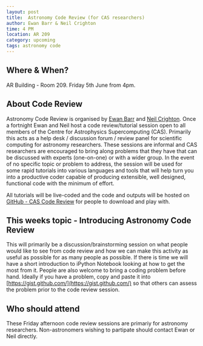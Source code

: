 ```yaml
---
layout: post
title:  Astronomy Code Review (for CAS researchers)
author: Ewan Barr & Neil Crighton 
time: 4 PM
location: AR 209
category: upcoming
tags: astronomy code 
---
```


## Where & When?

AR Building - Room 209. Friday 5th June from 4pm.<br>

## About Code Review

Astronomy Code Review is organised by [Ewan Barr](http://astronomy.swin.edu.au/staff/ebarr.html) and [Neil Crighton](http://astronomy.swin.edu.au/staff/ncrighton.html). Once a fortnight Ewan and Neil host a code review/tutorial session open to all members of the Centre for Astrophysics Supercomputing (CAS). Primarily this acts as a help desk / discussion forum / review panel for scientific computing for astronomy researchers. These sessions are informal and CAS researchers are encouraged to bring along problems that they have that can be discussed with experts (one-on-one) or with a wider group. In the event of no specific topic or problem to address, the session will be used for some rapid tutorials into various languages and tools that will help turn you into a productive coder capable of producing extensible, well designed, functional code with the minimum of effort.

All tutorials will be live-coded and the code and outputs will be hosted on [GitHub - CAS Code Review](https://github.com/ewanbarr/CAS_Code_Review) for people to download and play with.

## This weeks topic - Introducing Astronomy Code Review 

This will primarily be a discussion/brainstorming session on what people would like to see from code review and how we can make this activity as useful as possible for as many people as possible.
If there is time we will have a short introduction to iPython Notebook looking at how to get the most from it. People are also welcome to bring a coding problem before hand. Ideally if you have a problem, copy and paste it into [https://gist.github.com/](https://gist.github.com/) so that others can assess the problem prior to the code review session.

## Who should attend

These Friday afternoon code review sessions are primariy for astronomy researchers. Non-astronomers wishing to partipate should contact Ewan or Neil directly. 

